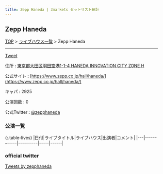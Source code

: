 ```yaml
---
title: Zepp Haneda | 3markets セットリスト統計
---
```

## Zepp Haneda

[TOP](/setlist/) > [ライブハウス一覧](livehouses.html) > Zepp Haneda

___

<a href="https://twitter.com/share?ref_src=twsrc%5Etfw" data-text="3markets[ ]セットリスト > Zepp Haneda" class="twitter-share-button" data-via="3markets" data-hashtags="3markets" data-related="3markets" data-show-count="false">Tweet</a>

住所
:    <a href="https://www.google.co.jp/maps/search/%E6%9D%B1%E4%BA%AC%E9%83%BD%E5%A4%A7%E7%94%B0%E5%8C%BA%E7%BE%BD%E7%94%B0%E7%A9%BA%E6%B8%AF1-1-4%20HANEDA%20INNOVATION%20CITY%20ZONE%20H" rel="noopener noreferrer" target="_blank">東京都大田区羽田空港1-1-4 HANEDA INNOVATION CITY ZONE H</a>

公式サイト
:    [https://www.zepp.co.jp/hall/haneda/](https://www.zepp.co.jp/hall/haneda/)

キャパ
:    2925

公演回数
: 0


公式Twitter
: <a href="https://twitter.com/zepphaneda">@zepphaneda</a>


### 公演一覧

{:.table-lives}
|日付|ライブタイトル|ライブハウス|出演者|コメント|
|---|------------|----------|-----|------|




### official twitter

<a class="twitter-timeline" href="https://twitter.com/zepphaneda?ref_src=twsrc%5Etfw">Tweets by zepphaneda</a> <script async src="https://platform.twitter.com/widgets.js" charset="utf-8"></script>


<script async src="https://platform.twitter.com/widgets.js" charset="utf-8"></script>